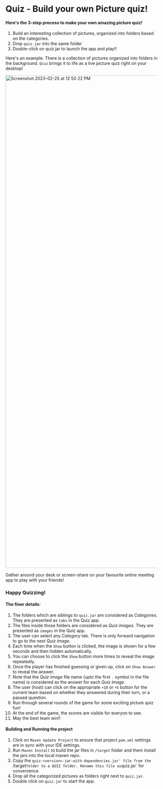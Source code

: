 # Quiz - Build your own Picture quiz!

#### Here's the 3-step process to make your own amazing picture quiz!

 1. Build an interesting collection of pictures, organized into folders based on the categories.
 2. Drop `quiz.jar` into the same folder
 3. Double-click on quiz.jar to launch the app and play!!
 
Here's an example. There is a collection of pictures organized into folders in the background. `Qiuz` brings it to life as a live picture quiz right on your desktop! 

<img width="1627" alt="Screenshot 2023-02-25 at 12 50 22 PM" src="https://user-images.githubusercontent.com/8006169/221344728-b68594c1-5d00-4794-b54d-64309d3cbca0.png">

Gather around your desk or screen-share on your favourite online meeting app to play with your friends!
 
### Happy Quizzing!

#### The finer details:

 1. The folders which are siblings to `quiz.jar` are considered as _Categories_. They are presented as `tabs` in the Quiz app.
 2. The files inside those folders are considered as _Quiz images_. They are presented as `images` in the Quiz app.
 3. The user can select any _Category_ tab. There is only forward navigation to go to the next _Quiz image_.
 4. Each time when the `Show` button is clicked, the image is shown for a few seconds and then hidden automatically.
 5. You can choose to click the `Show` button more times to reveal the image repeatedly.
 6. Once the player has finished guessing or given up, click on `Show Answer` to reveal the answer.
 7. Note that the _Quiz image_ file name (upto the first `.` symbol in the file name) is considered as the answer for each _Quiz image_.
 8. The user (host) can click on the appropriate `+10` or `+5` button for the current team based on whether they answered during their turn, or a passed question.
 9. Run through several rounds of the game for some exciting picture quiz fun!
 10. At the end of the game, the scores are visible for everyon to see. 
 11. May the best team win!!

#### Building and Running the project

 1. Click on `Maven Update Project` to ensure that project `pom.xml` settings are in sync with your IDE settings.
 2. Run `Maven Install` to build the jar files in `/target` folder and them install the jars into the local maven repo.
 3. Copy the `quiz-<version>-jar-with-dependencies.jar' file from the `/target` folder to a QUIZ folder. Rename this file as `quiz.jar` for convenience.
 4. Drop all the categorized pictures as folders right next to `quiz.jar`.
 5. Double click on `quiz.jar` to start the app.
 
